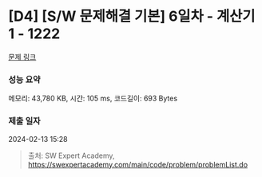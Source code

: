# [D4] [S/W 문제해결 기본] 6일차 - 계산기1 - 1222 

[문제 링크](https://swexpertacademy.com/main/code/problem/problemDetail.do?contestProbId=AV14mbSaAEwCFAYD) 

### 성능 요약

메모리: 43,780 KB, 시간: 105 ms, 코드길이: 693 Bytes

### 제출 일자

2024-02-13 15:28



> 출처: SW Expert Academy, https://swexpertacademy.com/main/code/problem/problemList.do